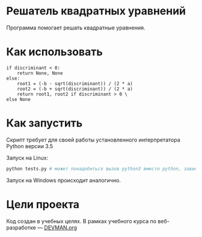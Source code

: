 # Решатель квадратных уравнений

Программа помогает решать квадратныe уравнения.

# Как использовать
    if discriminant < 0:
        return None, None
    else:
        root1 = (-b - sqrt(discriminant)) / (2 * a)
        root2 = (-b + sqrt(discriminant)) / (2 * a)
        return root1, root2 if discriminant > 0 \
    else None

# Как запустить

Скрипт требует для своей работы установленного интерпретатора Python версии 3.5

Запуск на Linux:

```bash
python tests.py # может понадобиться вызов python3 вместо python, зависит от настроек операционной системы
```

Запуск на Windows происходит аналогично.

# Цели проекта

Код создан в учебных целях. В рамках учебного курса по веб-разработке ― [DEVMAN.org](https://devman.org)
